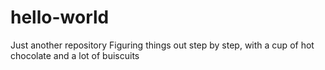 # hello-world
Just another repository 
Figuring things out step by step, with a cup of hot chocolate and a lot of buiscuits

